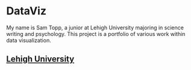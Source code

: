# DataViz
My name is Sam Topp, a junior at Lehigh University majoring in science writing and psychology. This project is a portfolio of various work within data visualization.
## [Lehigh University](www.lehigh.edu)
